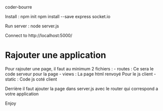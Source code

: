coder-bourre

Install : 
npm init
npm install --save express socket.io

Run server : 
node server.js

Connect to http://localhost:5000/


# Rajouter une application
Pour rajouter une page, il faut au minimum 2 fichiers : 
	- routes : Ce sera le code serveur pour la page
	- views : La page html renvoyé
Pour le js client
	- static : Code js coté client

Derrière il faut ajouter la page dans server.js avec le router qui correspond a votre application

Enjoy
